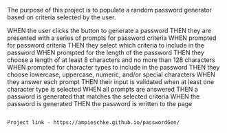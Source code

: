 The purpose of this project is to populate a random password generator based on criteria selected by the user.

WHEN the user clicks the button to generate a password
THEN they are presented with a series of prompts for password criteria
WHEN prompted for password criteria
THEN they select which criteria to include in the password
WHEN prompted for the length of the password
THEN they choose a length of at least 8 characters and no more than 128 characters
WHEN prompted for character types to include in the password
THEN they choose lowercase, uppercase, numeric, and/or special characters
WHEN they answer each prompt
THEN their input is validated when at least one character type is selected
WHEN all prompts are answered
THEN a password is generated that matches the selected criteria
WHEN the password is generated
THEN the password is written to the page
```

Project link - https://ampieschke.github.io/passwordGen/